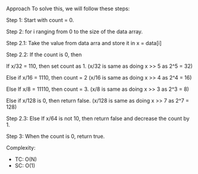 Approach
To solve this, we will follow these steps:

Step 1: Start with count = 0.

Step 2: for i ranging from 0 to the size of the data array.

Step 2.1: Take the value from data arra and store it in x  = data[i]

Step 2.2: If the count is 0, then

If x/32 = 110, then set count as 1. (x/32 is same as doing x >> 5 as 2^5 = 32)

Else if x/16 = 1110, then count = 2 (x/16 is same as doing x >> 4 as 2^4 = 16)

Else If x/8 = 11110, then count = 3. (x/8 is same as doing x >> 3 as 2^3 = 8)

Else if x/128 is 0, then return false. (x/128 is same as doing x >> 7 as 2^7 = 128)

Step 2.3: Else If x/64 is not 10, then return false and decrease the count by 1.

Step 3: When the count is 0, return true.


Complexity: 
* TC: O(N)
* SC: O(1)

